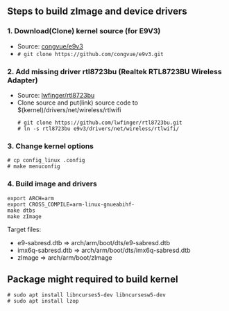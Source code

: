 ## Steps to build zImage and device drivers

### 1. Download(Clone) kernel source (for E9V3)
* Source: [congvue/e9v3](https://github.com/congvue/e9v3)
* `# git clone https://github.com/congvue/e9v3.git`

### 2. Add missing driver rtl8723bu (Realtek RTL8723BU Wireless Adapter)
* Source: [lwfinger/rtl8723bu](https://github.com/lwfinger/rtl8723bu)
* Clone source and put(link) source code to $(kernel)/drivers/net/wireless/rtlwifi
  ```
  # git clone https://github.com/lwfinger/rtl8723bu.git
  # ln -s rtl8723bu e9v3/drivers/net/wireless/rtlwifi/
  ```

### 3. Change kernel options
  ```
  # cp config_linux .config
  # make menuconfig
  ```

### 4. Build image and drivers
  ```
  export ARCH=arm
  export CROSS_COMPILE=arm-linux-gnueabihf-
  make dtbs
  make zImage
  ```
  Target files:
  - e9-sabresd.dtb => arch/arm/boot/dts/e9-sabresd.dtb
  - imx6q-sabresd.dtb => arch/arm/boot/dts/imx6q-sabresd.dtb
  - zImage => arch/arm/boot/zImage



## Package might required to build kernel
```
# sudo apt install libncurses5-dev libncursesw5-dev
# sudo apt install lzop
```
